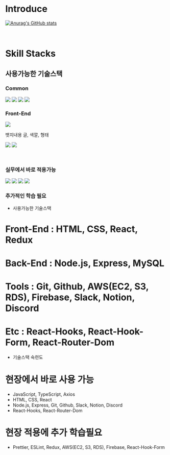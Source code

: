 # Introduce
[![Anurag's GitHub stats](https://github-readme-stats.vercel.app/api?username=basilry&show_icons=true&count_private=true&hide=issues,contribs&theme=tokyonight)](https://github.com/anuraghazra/github-readme-stats)

<br>

# Skill Stacks
## 사용가능한 기술스택
### Common
<a href="https://ko.javascript.info/" target="_blank"><img src="https://img.shields.io/badge/JavaScript-F7DF1E?style=flat-square&logo=JavaScript&logoColor=white"/></a>
<a href="https://www.typescriptlang.org/docs/" target="_blank"><img src="https://img.shields.io/badge/TypeScript-3178C6?style=flat-square&logo=TypeScript&logoColor=white"/></a>
<a href="https://blog.naver.com/basilry" target="_blank"><img src="https://img.shields.io/badge/Prettier-F7B93E?style=flat-square&logo=Prettier&logoColor=white"/></a>
<a href="https://blog.naver.com/basilry" target="_blank"><img src="https://img.shields.io/badge/ESLint-4B32C3?style=flat-square&logo=ESLint&logoColor=white"/></a>

### Front-End
<a href="https://blog.naver.com/basilry" target="_blank"><img src="https://img.shields.io/badge/HTML5-E34F26?style=flat-square&logo=HTML5&logoColor=white"/></a>




뱃지내용 글, 색깔, 형태


<a href="https://blog.naver.com/basilry" target="_blank"><img src="https://img.shields.io/badge/TypeScript-3178C6?style=flat-square&logo=TypeScript&logoColor=white"/></a>
<a href="https://blog.naver.com/basilry" target="_blank"><img src="https://img.shields.io/badge/TypeScript-3178C6?style=flat-square&logo=TypeScript&logoColor=white"/></a>


<br>

### 실무에서 바로 적용가능
<a href="https://ko.javascript.info/" target="_blank"><img src="https://img.shields.io/badge/JavaScript-F7DF1E?style=flat-square&logo=JavaScript&logoColor=white"/></a>
<a href="https://ko.reactjs.org/docs/hello-world.html" target="_blank"><img src="https://img.shields.io/badge/ReactJS-61DAFB?style=flat-square&logo=React&logoColor=white"/></a>
<a href="https://www.typescriptlang.org/docs/" target="_blank"><img src="https://img.shields.io/badge/TypeScript-3178C6?style=flat-square&logo=TypeScript&logoColor=white"/></a>
<a href="https://reactrouter.com/web/guides/quick-start" target="_blank"><img src="https://img.shields.io/badge/React Router-CA4245?style=flat-square&logo=React Router&logoColor=white"/></a>

### 추가적인 학습 필요





- 사용가능한 기술스택
# Front-End : HTML, CSS, React, Redux
# Back-End : Node.js, Express, MySQL
# Tools : Git, Github, AWS(EC2, S3, RDS), Firebase, Slack, Notion, Discord
# Etc : React-Hooks, React-Hook-Form, React-Router-Dom


- 기술스택 숙련도

# 현장에서 바로 사용 가능
- JavaScript, TypeScript, Axios
- HTML, CSS, React
- Node.js, Express, Git, Github, Slack, Notion, Discord
- React-Hooks, React-Router-Dom

# 현장 적용에 추가 학습필요
- Prettier, ESLint, Redux, AWS(EC2, S3, RDS), Firebase, React-Hook-Form
